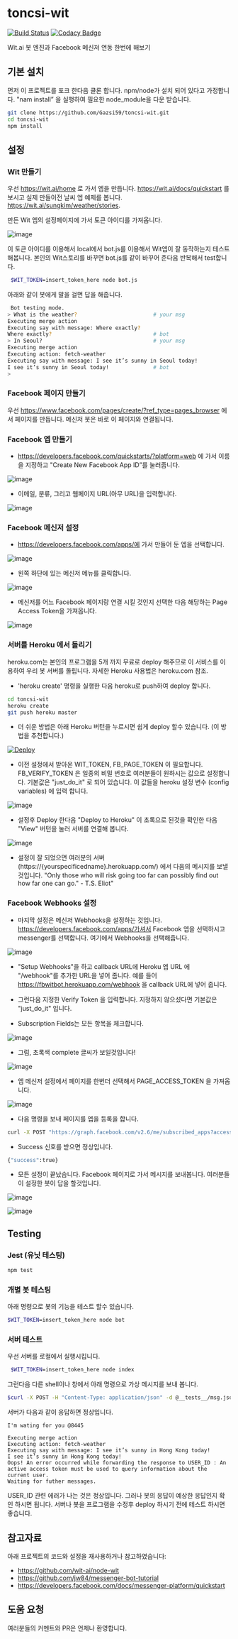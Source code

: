 # toncsi-wit
[![Build Status](https://travis-ci.org/Gazsi59/toncsi-wit.svg?branch=master)](https://travis-ci.orgGazsi59/toncsi-witk)
[![Codacy Badge](https://api.codacy.com/project/badge/grade/7442b6c4eb6b48a890d751c0da5a3b6d)](https://www.codacy.com/app/Gazsi59/toncsi-wit)

Wit.ai 봇 엔진과 Facebook 메신저 연동 한번에 해보기

## 기본 설치
먼저 이 프로젝트를 포크 한다음 클론 합니다. npm/node가 설치 되어 있다고 가정합니다. "nam install” 을 실행하여 필요한 node_module을 다운 받습니다.
```bash
git clone https://github.com/Gazsi59/toncsi-wit.git
cd toncsi-wit
npm install
 ```

## 설정
### Wit 만들기

우선 https://wit.ai/home 로 가서 엡을 만듭니다. https://wit.ai/docs/quickstart 를 보시고 실제 만들이전 날씨 엡 예제를 봅니다. https://wit.ai/sungkim/weather/stories.

만든 Wit 엡의 설정페이지에 가서 토큰 아이디를 가져옵니다.

![image](https://cloud.githubusercontent.com/assets/901975/14757067/58f03050-0922-11e6-813d-831df8614303.png)

이 토큰 아이디를 이용해서 local에서 bot.js를 이용해서 Wit엡이 잘 동작하는지 테스트 해봅니다. 본인의 Wit스토리를 바꾸면 bot.js를 같이 바꾸어 준다음 반복해서 test합니다.

```bash
 $WIT_TOKEN=insert_token_here node bot.js
 ```

 아래와 같이 봇에게 말을 걸면 답을 해줍니다.

```bash
 Bot testing mode.
> What is the weather?                        # your msg
Executing merge action
Executing say with message: Where exactly?
Where exactly?                                # bot
> In Seoul?                                   # your msg
Executing merge action
Executing action: fetch-weather
Executing say with message: I see it’s sunny in Seoul today!
I see it’s sunny in Seoul today!              # bot
>
```

### Facebook 페이지 만들기
우선 https://www.facebook.com/pages/create/?ref_type=pages_browser 에서 페이지를 만듭니다. 메신저 봇은 바로 이 페이지와 연결됩니다.

### Facebook 엡 만들기

* https://developers.facebook.com/quickstarts/?platform=web 에 가서 이름을 지정하고 "Create New Facebook App ID”를 눌러줍니다.

![image](https://cloud.githubusercontent.com/assets/901975/14749905/b557bf80-08f4-11e6-8218-2dd8dc7d529c.png)

* 이메일, 분류, 그리고 웹페이지 URL(아무 URL)을 입력합니다.

![image](https://cloud.githubusercontent.com/assets/901975/14749960/ef969b94-08f4-11e6-9fa6-3294a47fcf4e.png)

### Facebook 메신저 설정

* https://developers.facebook.com/apps/에 가서 만들어 둔 엡을 선택합니다.

![image](https://cloud.githubusercontent.com/assets/901975/14757262/32399512-0924-11e6-924f-6b52d6303ecf.png)

* 왼쪽 하단에 있는 메신저 메뉴를 클릭합니다.

![image](https://cloud.githubusercontent.com/assets/901975/14750051/6733be3e-08f5-11e6-9da7-a35eb2720298.png)

* 메신저를 어느 Facebook 페이지랑 연결 시킬 것인지 선택한 다음 해당하는 Page Access Token을 가져옵니다.

![image](https://cloud.githubusercontent.com/assets/901975/14757285/78e65248-0924-11e6-9ffb-e6226a7d434f.png)

### 서버를 Heroku 에서 돌리기
heroku.com는 본인의 프로그램을 5개 까지 무료로 deploy 해주므로 이 서비스를 이용하여 우리 봇 서버를 돌립니다. 자세한 Heroku 사용법은 heroku.com 참조.

* 'heroku create' 명령을 실행한 다음 heroku로 push하여 deploy 합니다.

```bash
cd toncsi-wit
heroku create
git push heroku master
```

* 더 쉬운 방법은 아래 Heroku 버턴을 누르시면 쉽게 deploy 할수 있습니다. (이 방법을 추천합니다.)

[![Deploy](https://www.herokucdn.com/deploy/button.svg)](https://heroku.com/deploy)

* 이전 설정에서 받아온 WIT_TOKEN, FB_PAGE_TOKEN 이 필요합니다. FB_VERIFY_TOKEN 은 일종의 비밀 번호로 여러분들이 원하시는 값으로 설정합니다.
기본값은 "just_do_it" 로 되어 있습니다. 이 값들을 heroku 설정 변수 (config variables) 에 입력 합니다.

![image](https://cloud.githubusercontent.com/assets/901975/14750245/627a5d20-08f6-11e6-9672-f19b3719eb2b.png)

* 설정후 Deploy 한다음 "Deploy to Heroku" 이 초록으로 된것을 확인한 다음 "View" 버턴을 눌러 서버를 연결해 봅니다.

![image](https://cloud.githubusercontent.com/assets/901975/14750332/d59fad46-08f6-11e6-9f24-16fff6b98898.png)

* 설정이 잘 되었으면 여러분의 서버 (https://{yourspecificedname}.herokuapp.com/) 에서 다음의 메시지를 보낼 것입니다.
"Only those who will risk going too far can possibly find out how far one can go." - T.S. Eliot"

### Facebook Webhooks 설정
* 마지막 설정은 메신저 Webhooks을 설정하는 것입니다. https://developers.facebook.com/apps/가셔서 Facebook 엡을 선택하시고 messenger를 선택합니다. 여기에서 Webhooks을 선택해줍니다.

![image](https://cloud.githubusercontent.com/assets/901975/14750370/0d98de98-08f7-11e6-8c6b-85733dab4fb4.png)

* "Setup Webhooks"을 하고 callback URL에 Heroku 엡 URL 에  "/webhook"를 추가한 URL을 넣어 줍니다. 예를 들어 https://fbwitbot.herokuapp.com/webhook 을 callback URL에 넣어 줍니다.

* 그런다음 지정한 Verify Token 을 입력합니다. 지정하지 않으셨다면 기본값은 "just_do_it" 입니다.

* Subscription Fields는 모든 항목을 체크합니다.

![image](https://cloud.githubusercontent.com/assets/901975/14750713/c64e4ee0-08f8-11e6-8745-2ebc746ae367.png)

* 그럼, 초록색 complete 글씨가 보일것입니다!

![image](https://cloud.githubusercontent.com/assets/901975/14750734/e59c1016-08f8-11e6-9333-fbb7c92dd342.png)

* 엡 메신저 설정에서 페이지를 한번더 선택해서 PAGE_ACCESS_TOKEN 을 가져옵니다.

![image](https://cloud.githubusercontent.com/assets/901975/14757285/78e65248-0924-11e6-9ffb-e6226a7d434f.png)

* 다음 명령을 보내 페이지를 엡을 등록을 합니다.

```bash
curl -X POST "https://graph.facebook.com/v2.6/me/subscribed_apps?access_token=<PAGE_ACCESS_TOKEN>"
```
* Success 신호를 받으면 정상입니다.
```bash
{"success":true}
```

* 모든 설정이 끝났습니다. Facebook 페이지로 가서 메시지를 보내봅니다. 여러분들이 설정한 봇이 답을 할것입니다.

![image](https://cloud.githubusercontent.com/assets/901975/14750786/20ddf0a4-08f9-11e6-9c9c-719d1020e5d8.png)

![image](https://cloud.githubusercontent.com/assets/901975/14751164/2a485e2a-08fb-11e6-9a98-fd79bb0773f7.png)

## Testing
### Jest (유닛 테스팅)
 ```bash
 npm test
 ```

### 개별 봇 테스팅
아래 명령으로 봇의 기능을 테스트 할수 있습니다.
 ```bash
 $WIT_TOKEN=insert_token_here node bot
 ```

### 서버 테스트
우선 서버를 로컬에서 실행시킵니다.

```bash
 $WIT_TOKEN=insert_token_here node index
 ```
그런다음 다른 shell이나 창에서 아래 명령으로 가상 메시지를 보내 봅니다.
 ```bash
 $curl -X POST -H "Content-Type: application/json" -d @__tests__/msg.json http://localhost:8445/webhook
```

서버가 다음과 같이 응답하면 정상입니다.
```
I'm wating for you @8445

Executing merge action
Executing action: fetch-weather
Executing say with message: I see it’s sunny in Hong Kong today!
I see it’s sunny in Hong Kong today!
Oops! An error occurred while forwarding the response to USER_ID : An active access token must be used to query information about the current user.
Waiting for futher messages.
```

USER_ID 관련 에러가 나는 것은 정상입니다. 그러나 봇의 응답이 예상한 응답인지 확인 하시면 됩니다. 서버나 봇을 프로그램을 수정후 deploy 하시기 전에 테스트 하시면 좋습니다.

## 참고자료
아래 프로젝트의 코드와 설정을 재사용하거나 참고하였습니다:
* https://github.com/wit-ai/node-wit
* https://github.com/jw84/messenger-bot-tutorial
* https://developers.facebook.com/docs/messenger-platform/quickstart

## 도움 요청
여러분들의 커멘트와 PR은 언제나 환영합니다.
